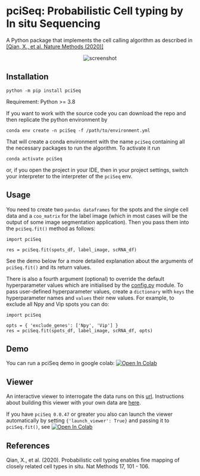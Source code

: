 # pciSeq: Probabilistic Cell typing by In situ Sequencing
A Python package that implements the cell calling algorithm as described in [[Qian, X., et al. Nature Methods (2020)]](https://www.nature.com/articles/s41592-019-0631-4)
<p align="center">
    <img src="viewer/assets/screencast_resized.gif" alt="screenshot"/>
</p>

## Installation
```
python -m pip install pciSeq
```
Requirement: Python >= 3.8

If you want to work with the source code you can download the repo and then replicate the python environment by
```
conda env create -n pciSeq -f /path/to/environment.yml
```

That will create a conda environment with the name `pciSeq` containing all the necessary packages to run the algorithm. To activate it run 
```
conda activate pciSeq
```
or, if you open the project in your IDE, then in your project settings, switch your interpreter to the interpreter of the `pciSeq` env. 
## Usage
You need to create two `pandas dataframes` for the spots and the single cell data and a `coo_matrix` for the label image (which in 
most cases will be the output of some image segmentation application). Then you pass them into the `pciSeq.fit()` method as follows: 
```
import pciSeq

res = pciSeq.fit(spots_df, label_image, scRNA_df)
```
See the demo below for a more detailed explanation about the arguments of  `pciSeq.fit()` and its return values.

There is also a fourth argument (optional) to override the default hyperparameter values which are initialised 
by the [config.py](https://github.com/acycliq/pciSeq/blob/master/pciSeq/config.py) module. To pass user-defined hyperparameter values, create a `dictionary` with `keys` the
hyperparameter names and `values` their new values. For example, to exclude all Npy and Vip spots you can do:

```
import pciSeq

opts = { 'exclude_genes': ['Npy', 'Vip'] }
res = pciSeq.fit(spots_df, label_image, scRNA_df, opts)
```

## Demo
You can run a pciSeq demo in google colab: [![Open In Colab](https://colab.research.google.com/assets/colab-badge.svg)](https://colab.research.google.com/github/acycliq/pciSeq/blob/master/notebooks/1_pciSeq.ipynb)

## Viewer
An interactive viewer to interrogate the data runs on this [url](https://acycliq.github.io/visage/). Instructions about 
building this viewer with your own data are [here](https://github.com/acycliq/visage). 

If you have `pciSeq 0.0.47` 
or greater you also can launch the viewer automatically by setting `{'launch_viewer': True}` and passing it to `pciSeq.fit()`, see [![Open In Colab](https://colab.research.google.com/assets/colab-badge.svg)](https://colab.research.google.com/github/acycliq/pciSeq/blob/master/notebooks/2_viewer.ipynb)


## References 
Qian, X., et al. (2020). Probabilistic cell typing enables fine mapping of closely related cell types in situ. Nat
Methods 17, 101 - 106.


